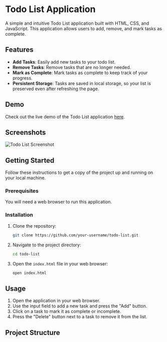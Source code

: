 # Todo List Application

A simple and intuitive Todo List application built with HTML, CSS, and JavaScript. This application allows users to add, remove, and mark tasks as complete.

## Features

- **Add Tasks**: Easily add new tasks to your todo list.
- **Remove Tasks**: Remove tasks that are no longer needed.
- **Mark as Complete**: Mark tasks as complete to keep track of your progress.
- **Persistent Storage**: Tasks are saved in local storage, so your list is preserved even after refreshing the page.

## Demo

Check out the live demo of the Todo List application [here](https://sahid-al-masud-aayan.github.io/To-do-task/).

## Screenshots

![Todo List Screenshot](./screenshots/todo-list.png)

## Getting Started

Follow these instructions to get a copy of the project up and running on your local machine.

### Prerequisites

You will need a web browser to run this application.

### Installation

1. Clone the repository:
    ```bash
    git clone https://github.com/your-username/todo-list.git
    ```
2. Navigate to the project directory:
    ```bash
    cd todo-list
    ```
3. Open the `index.html` file in your web browser:
    ```bash
    open index.html
    ```

## Usage

1. Open the application in your web browser.
2. Use the input field to add a new task and press the "Add" button.
3. Click on a task to mark it as complete or incomplete.
4. Press the "Delete" button next to a task to remove it from the list.

## Project Structure

